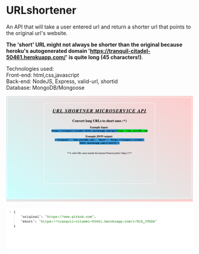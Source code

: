 # URLshortener
An API that will take a user entered url and return a shorter url that points to the original url's website. 

**The 'short' URL might not always be shorter than the original because heroku's autogenerated domain 'https://tranquil-citadel-50461.herokuapp.com/' is quite long (45 characters!)**. <br />

Technologies used: <br />
Front-end: html,css,javascript <br />
Back-end: NodeJS, Express, valid-url, shortid <br />
Database: MongoDB/Mongoose  <br />


![Display1 Screen](home.png)

![Display2 Screen](call.png)
